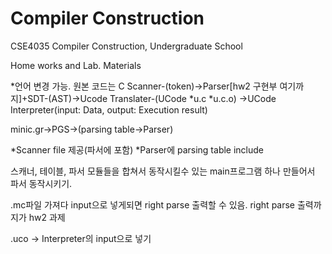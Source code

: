 # Compiler Construction
CSE4035 Compiler Construction, Undergraduate School

Home works and Lab. Materials

*언어 변경 가능. 원본 코드는 C
Scanner-(token)->Parser[hw2 구현부 여기까지]+SDT-(AST)->Ucode Translater-(UCode *u.c *u.c.o)
->UCode Interpreter(input: Data, output: Execution result)

minic.gr->PGS->(parsing table->Parser)

*Scanner file 제공(파서에 포함)
*Parser에 parsing table include

스캐너, 테이블, 파서 모듈들을 합쳐서 동작시킬수 있는 main프로그램 하나 만들어서 파서 동작시키기.

.mc파일 가져다 input으로 넣게되면 right parse 출력할 수 있음.
right parse 출력까지가 hw2 과제

.uco -> Interpreter의 input으로 넣기

